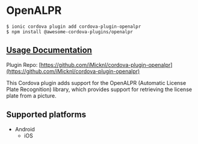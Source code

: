 # OpenALPR

```
$ ionic cordova plugin add cordova-plugin-openalpr
$ npm install @awesome-cordova-plugins/openalpr
```

## [Usage Documentation](https://danielsogl.gitbook.io/awesome-cordova-plugins/plugins/openalpr/)

Plugin Repo: [https://github.com/iMicknl/cordova-plugin-openalpr](https://github.com/iMicknl/cordova-plugin-openalpr)

This Cordova plugin adds support for the OpenALPR (Automatic License Plate Recognition) library, which provides support for retrieving the license plate from a picture.

## Supported platforms

- Android
  - iOS
  


